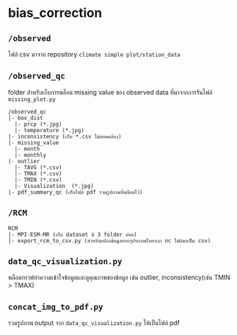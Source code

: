 # bias_correction

## `/observed`

ไฟล์ csv มาจาก repository `climate simple plot/station_data`

## `/observed_qc`

folder สำหรับเก็บการพล็อต missing value ของ observed data ที่มาจากการรันไฟล์ `missing_plot.py`

```
/observed_qc
|- box_dist
  |- prcp (*.jpg)
  |- temperature (*.jpg)
|- inconsistency (เก็บ *.csv ไม่สอดคล้อง)
|- missing_value
  |- month
  |- monthly
|- outlier
  |- TAVG (*.csv)
  |- TMAX (*.csv)
  |- TMIN (*.csv)
  |- Visualization  (*.jpg)
|- pdf_summary_qc (เก็บไฟล์ pdf รวมรูปภาพที่พล็อตไว้)
```

## `/RCM`

```
RCM
|- MPI-ESM-MR (เก็บ dataset มี 3 folder ย่อย)
|- export_rcm_to_csv.py (สำหรับแปลงข้อมูลรอบๆประเทศไทยจาก nc ไฟล์มาเป็น csv)
```

## `data_qc_visualization.py`

พล็อตกราฟทำความเข้าใจข้อมูลและดูคุณภาพของข้อมูล เช่น outlier, inconsistency(เช่น TMIN > TMAX)

## `concat_img_to_pdf.py`

รวมรูปภาพ output จาก `data_qc_visualization.py` ให้เป็นไฟล์ pdf
